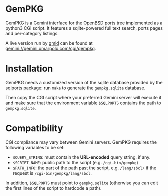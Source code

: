 # GemPKG

GemPKG is a Gemini interface for the OpenBSD ports tree implemented as
a python3 CGI script.  It features a sqlite-powered full text search,
ports pages and per-category listings.

A live version run by [gmid](https://github.com/omar-polo/gmid) can be
found at
[gemini://gemini.omarpolo.com/cgi/gempkg](gemini://gemini.omarpolo.com/cgi/gempkg).


# Installation

GemPKG needs a customized version of the sqlite database provided by
the sqlports package: run `make` to generate the `gempkg.sqlite`
database.

Then copy the CGI script where your preferred Gemini server will
execute it and make sure that the environment variable `$SQLPORTS`
contains the path to `gempkg.sqlite`.


# Compatibility

CGI compliance may vary between Gemini servers.  GemPKG requires the
following variables to be set:

 - `$QUERY_STRING`: must contain the **URL-encoded** query string, if
   any.
 - `$SCRIPT_NAME`: public path to the script (e.g. `/cgi-bin/gempkg`)
 - `$PATH_INFO`: the part of the path past the script,
   e.g. `/lang/sbcl/` if the request is `/cgi-bin/gempkg/lang/sbcl`.

In addition, `$SQLPORTS` must point to `gempkg.sqlite` (otherwise you
can edit the first lines of the script to hardcode a path).
